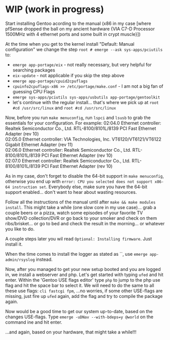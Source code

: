 # WIP (work in progress)

Start installing Gentoo acording to the manual (x86 in my case [where pfSense dropped the ball on my ancient hardware {VIA C7-D Processor 1500MHz with 4 ethernet ports and some built in crypt muscle}])

At the time when you get to the kernel install "Default: Manual configuration" we change the step `root # emerge --ask sys-apps/pciutils` to:
- `emerge app-portage/eix` - not really necessary, but very helpful for searching packages
- `eix-update` - not applicable if you skip the step above
- `emerge app-portage/cpuid2cpuflags`
- `cpuinfo2cpuflags-x86 >> /etc/portage/make.conf` - I am not a big fan of guessing CPU Flags
- `emerge sys-apps/pciutils sys-apps/usbutils app-portage/gentoolkit`
- let's continue with the regular install... that's where we pick up at `root #cd /usr/src/linux` and `root #cd /usr/src/linux`

Now, before you run `make menuconfig`, run `lspci` and `lsusb` to grab the essentials for your configuration.
For example:
02:04.0 Ethernet controller: Realtek Semiconductor Co., Ltd. RTL-8100/8101L/8139 PCI Fast Ethernet Adapter (rev 10)  
02:05.0 Ethernet controller: VIA Technologies, Inc. VT6120/VT6121/VT6122 Gigabit Ethernet Adapter (rev 11)  
02:06.0 Ethernet controller: Realtek Semiconductor Co., Ltd. RTL-8100/8101L/8139 PCI Fast Ethernet Adapter (rev 10)  
02:07.0 Ethernet controller: Realtek Semiconductor Co., Ltd. RTL-8100/8101L/8139 PCI Fast Ethernet Adapter (rev 10)  

As in my case, don't forget to disable the 64-bit support in `make menuconfig`, otherwise you end up with `error: CPU you selected does not support x86-64 instruction set`. Everybody else, make sure you have the 64-bit support enabled... don't want to hear about wasting resources.

Follow all the instructions of the manual until after `make && make modules install`.
This might take a while (one slow core in my use case)... grab a couple beers or a pizza, watch some episodes of your favorite TV show/DVD collection/DVR or go back to your smoker and check on them ribs/brisket... or go to bed and check the result in the morning... or whatever you like to do.

A couple steps later you wil read `Optional: Installing firmware`. Just install it.

When the time comes to install the logger as stated as ``, use `emerge app-admin/rsyslog` instead.

Now, after you managed to get your new setup booted and you are logged in, we install a webserver and php.
Let's get started with typing `ufed` and hit enter.
Within the 'Gentoo USE flags editor' type `php` to jump to the php use flag and hit the space bar to select it.
We will need to do the same to all these use flags: `cli fastcgi fpm`, 
...no worries, if some other USE-flags are missing, just fire up `ufed` again, add the flag and try to compile the package again.

Now would be a good time to get our system up-to-date, based on the changes USE-flags.
Type `emerge -uDNav --with-bdeps=y @world` on the command ine and hit enter.

...and again, based on your hardware, that might take a while!!!

